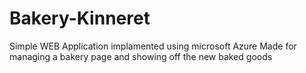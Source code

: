 # Bakery-Kinneret
Simple WEB Application implamented using microsoft Azure
Made for managing a bakery page and showing off the new baked goods
